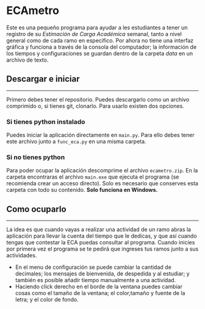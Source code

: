 # ECAmetro
Este es una pequeño programa para ayudar a les estudiantes a tener un registro de su *Estimación de Carga Académica* semanal, tanto a nivel general como de cada ramo en especifico. Por ahora no tiene una interfaz gráfica y funciona a través de la consola del computador; la información de los tiempos y configuraciones se guardan dentro de la carpeta *data* en un archivo de texto.

## Descargar e iniciar
- - - 
 Primero debes tener el repositorio. Puedes descargarlo como un archivo comprimido o, si tienes git, clonarlo. Para usarlo existen dos opciones. 
### Si tienes python instalado
Puedes iniciar la aplicación directamente en `main.py`. Para ello debes tener este archivo junto a `func_eca.py` en una misma carpeta.
### Si no tienes python
Para poder ocupar la aplicación descomprime el archivo `ecametro.zip`. En la carpeta encontraras el archivo `main.exe` que ejecuta el programa (se recomienda crear un acceso directo). Solo es necesario que conserves esta carpeta con todo su contenido. **Solo funciona en Windows.**

## Como ocuparlo
- - - 
La idea es que cuando vayas a realizar una actividad de un ramo abras la aplicación para llevar la cuenta del tiempo que le dedicas, y que así cuando tengas que contestar la ECA puedas consultar al programa. Cuando inicies por primera vez el programa se te pedirá que ingreses tus ramos junto a sus actividades. 
* En el menu de configuración se puede cambiar la cantidad de decimales; los mensajes de bienvenida, de despedida y al estudiar; y también es posible añadir tiempo manualmente a una actividad.  
* Haciendo click derecho en el borde de la ventana puedes cambiar cosas como el tamaño de la ventana; el color,tamaño y fuente de la letra; y el color de fondo. 